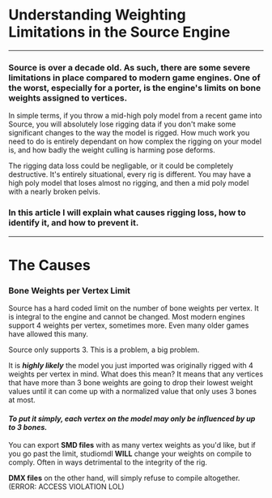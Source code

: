 # Understanding Weighting Limitations in the Source Engine
-----

### Source is over a decade old. As such, there are some severe limitations in place compared to modern game engines. One of the worst, especially for a porter, is the engine's limits on bone weights assigned to vertices.

In simple terms, if you throw a mid-high poly model from a recent game into Source, you will absolutely lose rigging data if you don't make some significant changes to the way the model is rigged. How much work you need to do is entirely dependant on how complex the rigging on your model is, and how badly the weight culling is harming pose deforms.


The rigging data loss could be negligable, or it could be completely destructive. It's entirely situational, every rig is different. You may have a high poly model that loses almost no rigging, and then a mid poly model with a nearly broken pelvis.

### In this article I will explain what causes rigging loss, how to identify it, and how to prevent it.
-----

# The Causes

### Bone Weights per Vertex Limit

Source has a hard coded limit on the number of bone weights per vertex. It is integral to the engine and cannot be changed.
Most modern engines support 4 weights per vertex, sometimes more. Even many older games have allowed this many.

Source only supports 3. This is a problem, a big problem.

It is _**highly likely**_ the model you just imported was originally rigged with 4 weights per vertex in mind.
What does this mean? It means that any vertices that have more than 3 bone weights are going to drop their lowest weight values until it can come up with a normalized value that only uses 3 bones at most.

#### _To put it simply, each vertex on the model may only be influenced by up to 3 bones._

You can export **SMD files** with as many vertex weights as you'd like, but if you go past the limit, studiomdl **WILL** change your weights on compile to comply. Often in ways detrimental to the integrity of the rig.

**DMX files** on the other hand, will simply refuse to compile altogether. (ERROR: ACCESS VIOLATION LOL)
